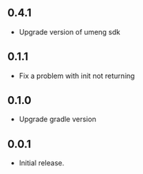 ## 0.4.1

* Upgrade version of umeng sdk

## 0.1.1

* Fix a problem with init not returning

## 0.1.0

* Upgrade gradle version

## 0.0.1

* Initial release.

